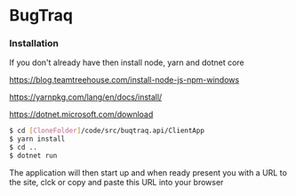 # BugTraq

### Installation
If you don't already have then install node, yarn and dotnet core

https://blog.teamtreehouse.com/install-node-js-npm-windows

https://yarnpkg.com/lang/en/docs/install/

https://dotnet.microsoft.com/download

```sh
$ cd [CloneFolder]/code/src/buqtraq.api/ClientApp
$ yarn install
$ cd ..
$ dotnet run
```

The application will then start up and when ready present you with a 
URL to the site, clck or copy and paste this URL into your browser
